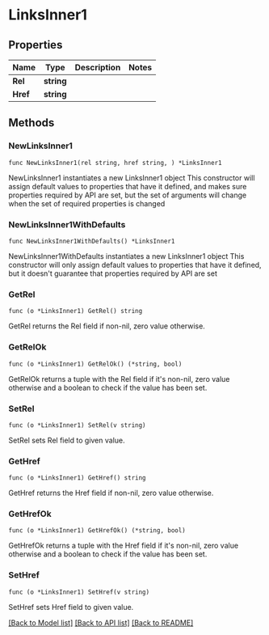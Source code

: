 # LinksInner1

## Properties

Name | Type | Description | Notes
------------ | ------------- | ------------- | -------------
**Rel** | **string** |  | 
**Href** | **string** |  | 

## Methods

### NewLinksInner1

`func NewLinksInner1(rel string, href string, ) *LinksInner1`

NewLinksInner1 instantiates a new LinksInner1 object
This constructor will assign default values to properties that have it defined,
and makes sure properties required by API are set, but the set of arguments
will change when the set of required properties is changed

### NewLinksInner1WithDefaults

`func NewLinksInner1WithDefaults() *LinksInner1`

NewLinksInner1WithDefaults instantiates a new LinksInner1 object
This constructor will only assign default values to properties that have it defined,
but it doesn't guarantee that properties required by API are set

### GetRel

`func (o *LinksInner1) GetRel() string`

GetRel returns the Rel field if non-nil, zero value otherwise.

### GetRelOk

`func (o *LinksInner1) GetRelOk() (*string, bool)`

GetRelOk returns a tuple with the Rel field if it's non-nil, zero value otherwise
and a boolean to check if the value has been set.

### SetRel

`func (o *LinksInner1) SetRel(v string)`

SetRel sets Rel field to given value.


### GetHref

`func (o *LinksInner1) GetHref() string`

GetHref returns the Href field if non-nil, zero value otherwise.

### GetHrefOk

`func (o *LinksInner1) GetHrefOk() (*string, bool)`

GetHrefOk returns a tuple with the Href field if it's non-nil, zero value otherwise
and a boolean to check if the value has been set.

### SetHref

`func (o *LinksInner1) SetHref(v string)`

SetHref sets Href field to given value.



[[Back to Model list]](../README.md#documentation-for-models) [[Back to API list]](../README.md#documentation-for-api-endpoints) [[Back to README]](../README.md)


